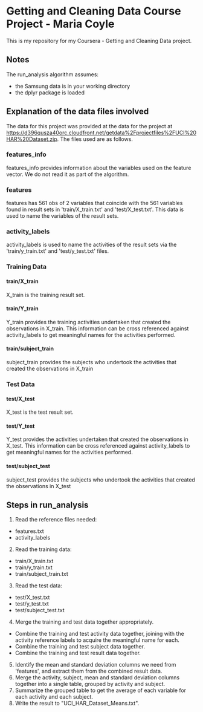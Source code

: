 # Getting and Cleaning Data Course Project - Maria Coyle
This is my repository for my Coursera - Getting and Cleaning Data project. 

## Notes
The run_analysis algorithm assumes:
- the Samsung data is in your working directory
- the dplyr package is loaded

## Explanation of the data files involved 
The data for this project was provided at the data for the project at https://d396qusza40orc.cloudfront.net/getdata%2Fprojectfiles%2FUCI%20HAR%20Dataset.zip.
The files used are as follows.
### features_info     
features_info provides information about the variables used on the feature vector. We do not read it as part of the algorithm.
### features
features has 561 obs of 2 variables that coincide with the 561 variables found in result sets in 'train/X_train.txt' and 'test/X_test.txt'. This data is used to name the variables of the result sets.
### activity_labels
activity_labels is used to name the activities of the result sets via the 'train/y_train.txt' and 'test/y_test.txt' files.

### Training Data
#### train/X_train
X_train is the training result set.
#### train/Y_train
Y_train provides the training activities undertaken that created the observations in X_train. This information can be cross referenced against activity_labels to get meaningful names for the activities performed. 
#### train/subject_train
subject_train provides the subjects who undertook the activities that created the observations in X_train

### Test Data
#### test/X_test
X_test is the test result set.
#### test/Y_test
Y_test provides the activities undertaken that created the observations in X_test. This information can be cross referenced against activity_labels to get meaningful names for the activities performed. 
#### test/subject_test
subject_test provides the subjects who undertook the activities that created the observations in X_test

## Steps in run_analysis 
1. Read the reference files needed:
- features.txt
- activity_labels
2. Read the training data:
- train/X_train.txt
- train/y_train.txt
- train/subject_train.txt
3. Read the test data:
- test/X_test.txt
- test/y_test.txt
- test/subject_test.txt
4. Merge the training and test data together appropriately. 
- Combine the training and test activity data together, joining with the activity reference labels to acquire the meaningful name for each.
- Combine the training and test subject data together.
- Combine the training and test result data together.
5. Identify the mean and standard deviation columns we need from 'features', and extract them from the combined result data.
6. Merge the activity, subject, mean and standard deviation columns together into a single table, grouped by activity and subject.
7. Summarize the grouped table to get the average of each variable for each activity and each subject.
8. Write the result to "UCI_HAR_Dataset_Means.txt".
